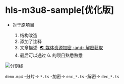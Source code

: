 <!--
 * @?: *********************************************************************
 * @Author: Weidows
 * @Date: 2022-02-24 18:25:21
 * @LastEditors: Weidows
 * @LastEditTime: 2022-03-07 11:42:09
 * @FilePath: \hls-m3u8-sample\README.md
 * @Description:
 * @!: *********************************************************************
-->

# hls-m3u8-sample[优化版]

- 对于原项目

  1. 结构改造
  2. 添加了注释
  3. 文章描述: [🌏 媒体资源加密 -and- 解密获取](https://weidows.github.io/post/Web/get-resources/)
  4. 最后可以通过 6. 的项目熟悉熟悉

<a>![分割线](https://www.helloimg.com/images/2022/07/01/ZM0SoX.png)</a>

`demo.mp4` -分片-> `*.ts` -加密-> `enc_*.ts` -解密-> `dec_*.ts`
